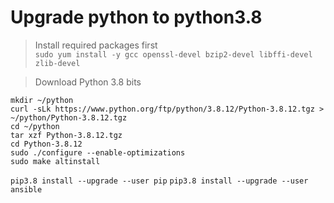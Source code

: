# Upgrade python to python3.8
> Install required packages first  
`sudo yum install -y gcc openssl-devel bzip2-devel libffi-devel zlib-devel`

> Download Python 3.8 bits
```
mkdir ~/python
curl -sLk https://www.python.org/ftp/python/3.8.12/Python-3.8.12.tgz > ~/python/Python-3.8.12.tgz
cd ~/python
tar xzf Python-3.8.12.tgz
cd Python-3.8.12
sudo ./configure --enable-optimizations
sudo make altinstall
```
`pip3.8 install --upgrade --user pip`
`pip3.8 install --upgrade --user ansible`

